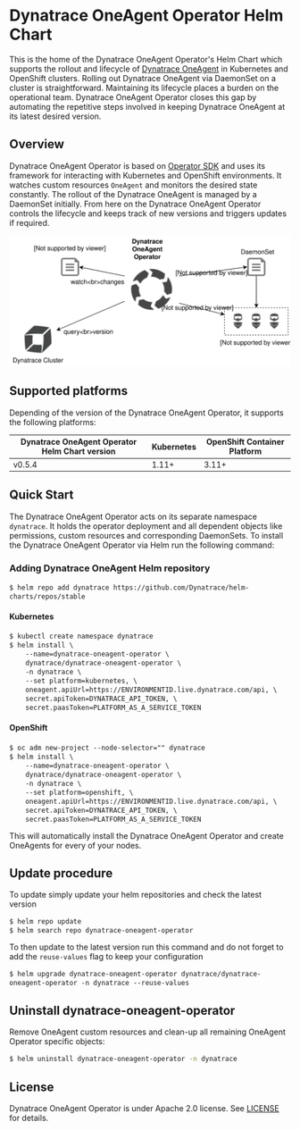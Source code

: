 # Dynatrace OneAgent Operator Helm Chart

This is the home of the Dynatrace OneAgent Operator's Helm Chart which supports the rollout and lifecycle of [Dynatrace OneAgent](https://www.dynatrace.com/support/help/get-started/introduction/what-is-oneagent/) in Kubernetes and OpenShift clusters.
Rolling out Dynatrace OneAgent via DaemonSet on a cluster is straightforward.
Maintaining its lifecycle places a burden on the operational team.
Dynatrace OneAgent Operator closes this gap by automating the repetitive steps involved in keeping Dynatrace OneAgent at its latest desired version.

## Overview

Dynatrace OneAgent Operator is based on [Operator SDK](https://github.com/operator-framework/operator-sdk) and uses its framework for interacting with Kubernetes and OpenShift environments.
It watches custom resources `OneAgent` and monitors the desired state constantly.
The rollout of the Dynatrace OneAgent is managed by a DaemonSet initially.
From here on the Dynatrace OneAgent Operator controls the lifecycle and keeps track of new versions and triggers updates if required.

![Overview](./overview.svg)


## Supported platforms

Depending of the version of the Dynatrace OneAgent Operator, it supports the following platforms:

| Dynatrace OneAgent Operator Helm Chart version | Kubernetes | OpenShift Container Platform |
| ---------------------------------------------- | ---------- | ---------------------------- |
| v0.5.4                                         | 1.11+      | 3.11+                        |


## Quick Start

The Dynatrace OneAgent Operator acts on its separate namespace `dynatrace`.
It holds the operator deployment and all dependent objects like permissions, custom resources and
corresponding DaemonSets.
To install the Dynatrace OneAgent Operator via Helm run the following command:

### Adding Dynatrace OneAgent Helm repository
```
$ helm repo add dynatrace https://github.com/Dynatrace/helm-charts/repos/stable
```


#### Kubernetes
```
$ kubectl create namespace dynatrace
$ helm install \
    --name=dynatrace-oneagent-operator \
    dynatrace/dynatrace-oneagent-operator \
    -n dynatrace \
    --set platform=kubernetes, \
    oneagent.apiUrl=https://ENVIRONMENTID.live.dynatrace.com/api, \
    secret.apiToken=DYNATRACE_API_TOKEN, \
    secret.paasToken=PLATFORM_AS_A_SERVICE_TOKEN
```

#### OpenShift
```
$ oc adm new-project --node-selector="" dynatrace
$ helm install \
    --name=dynatrace-oneagent-operator \
    dynatrace/dynatrace-oneagent-operator \
    -n dynatrace \
    --set platform=openshift, \
    oneagent.apiUrl=https://ENVIRONMENTID.live.dynatrace.com/api, \
    secret.apiToken=DYNATRACE_API_TOKEN, \
    secret.paasToken=PLATFORM_AS_A_SERVICE_TOKEN
```

This will automatically install the Dynatrace OneAgent Operator and create OneAgents for every of your nodes.

## Update procedure

To update simply update your helm repositories and check the latest version

```
$ helm repo update
$ helm search repo dynatrace-oneagent-operator
```

To then update to the latest version run this command and do not forget to add the `reuse-values` flag to keep your configuration

```
$ helm upgrade dynatrace-oneagent-operator dynatrace/dynatrace-oneagent-operator -n dynatrace --reuse-values
```

## Uninstall dynatrace-oneagent-operator
Remove OneAgent custom resources and clean-up all remaining OneAgent Operator specific objects:


```sh
$ helm uninstall dynatrace-oneagent-operator -n dynatrace
```

## License

Dynatrace OneAgent Operator is under Apache 2.0 license. See [LICENSE](../LICENSE) for details.
